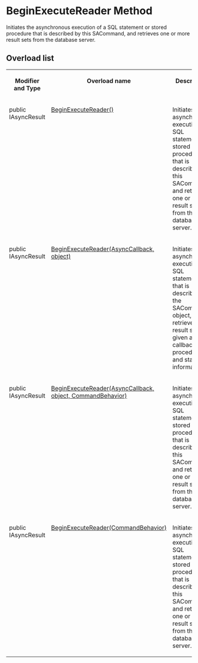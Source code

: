 <!-- loio3c0eca246c5f1014bf34d3533ba4a6fd -->

# BeginExecuteReader Method

Initiates the asynchronous execution of a SQL statement or stored procedure that is described by this SACommand, and retrieves one or more result sets from the database server.



## Overload list


<table>
<tr>
<th valign="top">

Modifier and Type



</th>
<th valign="top">

Overload name



</th>
<th valign="top">

Description



</th>
</tr>
<tr>
<td valign="top">

public IAsyncResult



</td>
<td valign="top">

 [BeginExecuteReader\(\)](beginexecutereader-method-3c0eab9.md) 



</td>
<td valign="top">

Initiates the asynchronous execution of a SQL statement or stored procedure that is described by this SACommand, and retrieves one or more result sets from the database server.



</td>
</tr>
<tr>
<td valign="top">

public IAsyncResult



</td>
<td valign="top">

 [BeginExecuteReader\(AsyncCallback, object\)](beginexecutereader-asynccallback-object-method-3c0eb33.md) 



</td>
<td valign="top">

Initiates the asynchronous execution of a SQL statement that is described by the SACommand object, and retrieves the result set, given a callback procedure and state information.



</td>
</tr>
<tr>
<td valign="top">

public IAsyncResult



</td>
<td valign="top">

 [BeginExecuteReader\(AsyncCallback, object, CommandBehavior\)](beginexecutereader-asynccallback-object-commandbehavior-method-3c0ebad.md) 



</td>
<td valign="top">

Initiates the asynchronous execution of a SQL statement or stored procedure that is described by this SACommand, and retrieves one or more result sets from the database server.



</td>
</tr>
<tr>
<td valign="top">

public IAsyncResult



</td>
<td valign="top">

 [BeginExecuteReader\(CommandBehavior\)](beginexecutereader-commandbehavior-method-3c0ec27.md) 



</td>
<td valign="top">

Initiates the asynchronous execution of a SQL statement or stored procedure that is described by this SACommand, and retrieves one or more result sets from the database server.



</td>
</tr>
</table>

